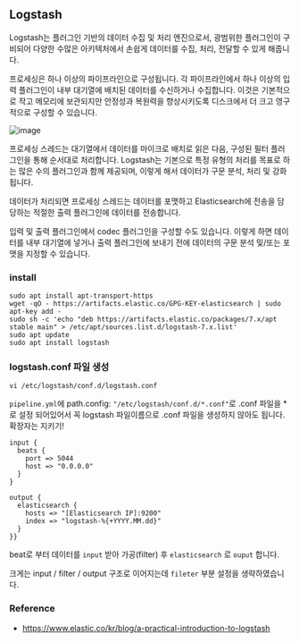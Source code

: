 ## Logstash
Logstash는 플러그인 기반의 데이터 수집 및 처리 엔진으로서, 광범위한 플러그인이 구비되어 다양한 수많은 아키텍처에서 손쉽게 데이터를 수집, 처리, 전달할 수 있게 해줍니다.

프로세싱은 하나 이상의 파이프라인으로 구성됩니다. 각 파이프라인에서 하나 이상의 입력 플러그인이 내부 대기열에 배치된 데이터를 수신하거나 수집합니다. 이것은 기본적으로 작고 메모리에 보관되지만 안정성과 복원력을 향상시키도록 디스크에서 더 크고 영구적으로 구성할 수 있습니다.

![image](https://github.com/conf312/issuemoa-document/assets/13326651/ae17fec9-a358-45c9-9d98-a68bc86255a5)

프로세싱 스레드는 대기열에서 데이터를 마이크로 배치로 읽은 다음, 구성된 필터 플러그인을 통해 순서대로 처리합니다. Logstash는 기본으로 특정 유형의 처리를 목표로 하는 많은 수의 플러그인과 함께 제공되며, 이렇게 해서 데이터가 구문 분석, 처리 및 강화됩니다.

데이터가 처리되면 프로세싱 스레드는 데이터를 포맷하고 Elasticsearch에 전송을 담당하는 적절한 출력 플러그인에 데이터를 전송합니다.

입력 및 출력 플러그인에서 codec 플러그인을 구성할 수도 있습니다. 이렇게 하면 데이터를 내부 대기열에 넣거나 출력 플러그인에 보내기 전에 데이터의 구문 분석 및/또는 포맷을 지정할 수 있습니다.


### install
```
sudo apt install apt-transport-https
wget -qO - https://artifacts.elastic.co/GPG-KEY-elasticsearch | sudo apt-key add -
sudo sh -c 'echo "deb https://artifacts.elastic.co/packages/7.x/apt stable main" > /etc/apt/sources.list.d/logstash-7.x.list'
sudo apt update
sudo apt install logstash
```

### logstash.conf 파일 생성
```
vi /etc/logstash/conf.d/logstash.conf
```

`pipeline.yml`에 path.config: `"/etc/logstash/conf.d/*.conf"`로 .conf 파일을 *로 설정 되어있어서 꼭 logstash 파일이름으로 .conf 파일을 생성하지 않아도 됩니다.
확장자는 지키기!

```
input {
  beats {
    port => 5044
    host => "0.0.0.0"
  }
}

output {
  elasticsearch {
    hosts => "[Elasticsearch IP]:9200"
    index => "logstash-%{+YYYY.MM.dd}"
  }
}}
```
beat로 부터 데이터를 `input` 받아 가공(filter) 후 `elasticsearch` 로 `ouput` 합니다.

크게는 input / filter / output 구조로 이어지는데 `fileter` 부분 설정을 생략하였습니다.

### Reference
- https://www.elastic.co/kr/blog/a-practical-introduction-to-logstash
